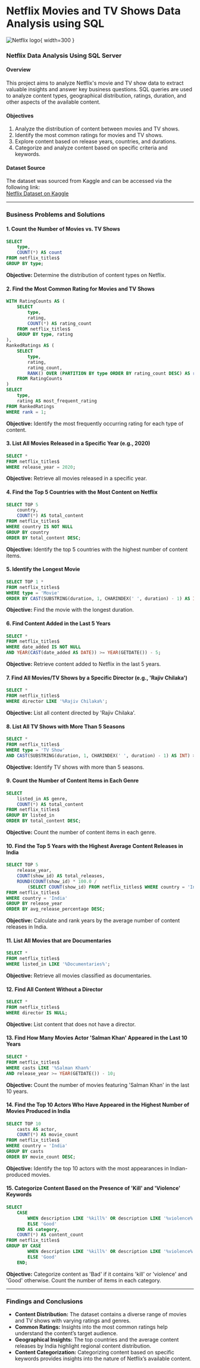 # Netflix Movies and TV Shows Data Analysis using SQL

![Netflix logo](https://github.com/user-attachments/assets/5182c680-2081-4e0d-8f80-565c5be19557){ width=300 }


### **Netflix Data Analysis Using SQL Server**  

#### **Overview**  
This project aims to analyze Netflix's movie and TV show data to extract valuable insights and answer key business questions. SQL queries are used to analyze content types, geographical distribution, ratings, duration, and other aspects of the available content.  

#### **Objectives**  
1. Analyze the distribution of content between movies and TV shows.  
2. Identify the most common ratings for movies and TV shows.  
3. Explore content based on release years, countries, and durations.  
4. Categorize and analyze content based on specific criteria and keywords.  

#### **Dataset Source**  
The dataset was sourced from Kaggle and can be accessed via the following link:  
[Netflix Dataset on Kaggle](https://www.kaggle.com/datasets/shivamb/netflix-shows?resource=download)  

---

### **Business Problems and Solutions**  

#### **1. Count the Number of Movies vs. TV Shows**  
```sql
SELECT 
    type, 
    COUNT(*) AS count 
FROM netflix_titles$
GROUP BY type;
```
**Objective:** Determine the distribution of content types on Netflix.  

#### **2. Find the Most Common Rating for Movies and TV Shows**  
```sql
WITH RatingCounts AS (
    SELECT 
        type, 
        rating, 
        COUNT(*) AS rating_count
    FROM netflix_titles$
    GROUP BY type, rating
),
RankedRatings AS (
    SELECT 
        type, 
        rating, 
        rating_count, 
        RANK() OVER (PARTITION BY type ORDER BY rating_count DESC) AS rank
    FROM RatingCounts
)
SELECT 
    type, 
    rating AS most_frequent_rating
FROM RankedRatings
WHERE rank = 1;
```
**Objective:** Identify the most frequently occurring rating for each type of content.  

#### **3. List All Movies Released in a Specific Year (e.g., 2020)**  
```sql
SELECT * 
FROM netflix_titles$
WHERE release_year = 2020;
```
**Objective:** Retrieve all movies released in a specific year.  

#### **4. Find the Top 5 Countries with the Most Content on Netflix**  
```sql
SELECT TOP 5 
    country, 
    COUNT(*) AS total_content
FROM netflix_titles$
WHERE country IS NOT NULL
GROUP BY country
ORDER BY total_content DESC;
```
**Objective:** Identify the top 5 countries with the highest number of content items.  

#### **5. Identify the Longest Movie**  
```sql
SELECT TOP 1 *
FROM netflix_titles$
WHERE type = 'Movie'
ORDER BY CAST(SUBSTRING(duration, 1, CHARINDEX(' ', duration) - 1) AS INT) DESC;
```
**Objective:** Find the movie with the longest duration.  

#### **6. Find Content Added in the Last 5 Years**  
```sql
SELECT * 
FROM netflix_titles$
WHERE date_added IS NOT NULL 
AND YEAR(CAST(date_added AS DATE)) >= YEAR(GETDATE()) - 5;
```
**Objective:** Retrieve content added to Netflix in the last 5 years.  

#### **7. Find All Movies/TV Shows by a Specific Director (e.g., 'Rajiv Chilaka')**  
```sql
SELECT * 
FROM netflix_titles$
WHERE director LIKE '%Rajiv Chilaka%';
```
**Objective:** List all content directed by 'Rajiv Chilaka'.  

#### **8. List All TV Shows with More Than 5 Seasons**  
```sql
SELECT * 
FROM netflix_titles$
WHERE type = 'TV Show' 
AND CAST(SUBSTRING(duration, 1, CHARINDEX(' ', duration) - 1) AS INT) > 5;
```
**Objective:** Identify TV shows with more than 5 seasons.  

#### **9. Count the Number of Content Items in Each Genre**  
```sql
SELECT 
    listed_in AS genre, 
    COUNT(*) AS total_content
FROM netflix_titles$
GROUP BY listed_in
ORDER BY total_content DESC;
```
**Objective:** Count the number of content items in each genre.  

#### **10. Find the Top 5 Years with the Highest Average Content Releases in India**  
```sql
SELECT TOP 5 
    release_year, 
    COUNT(show_id) AS total_releases,
    ROUND(COUNT(show_id) * 100.0 / 
        (SELECT COUNT(show_id) FROM netflix_titles$ WHERE country = 'India'), 2) AS avg_release_percentage
FROM netflix_titles$
WHERE country = 'India'
GROUP BY release_year
ORDER BY avg_release_percentage DESC;
```
**Objective:** Calculate and rank years by the average number of content releases in India.  

#### **11. List All Movies that are Documentaries**  
```sql
SELECT * 
FROM netflix_titles$
WHERE listed_in LIKE '%Documentaries%';
```
**Objective:** Retrieve all movies classified as documentaries.  

#### **12. Find All Content Without a Director**  
```sql
SELECT * 
FROM netflix_titles$
WHERE director IS NULL;
```
**Objective:** List content that does not have a director.  

#### **13. Find How Many Movies Actor 'Salman Khan' Appeared in the Last 10 Years**  
```sql
SELECT * 
FROM netflix_titles$
WHERE casts LIKE '%Salman Khan%' 
AND release_year >= YEAR(GETDATE()) - 10;
```
**Objective:** Count the number of movies featuring 'Salman Khan' in the last 10 years.  

#### **14. Find the Top 10 Actors Who Have Appeared in the Highest Number of Movies Produced in India**  
```sql
SELECT TOP 10 
    casts AS actor, 
    COUNT(*) AS movie_count
FROM netflix_titles$
WHERE country = 'India'
GROUP BY casts
ORDER BY movie_count DESC;
```
**Objective:** Identify the top 10 actors with the most appearances in Indian-produced movies.  

#### **15. Categorize Content Based on the Presence of 'Kill' and 'Violence' Keywords**  
```sql
SELECT 
    CASE 
        WHEN description LIKE '%kill%' OR description LIKE '%violence%' THEN 'Bad'
        ELSE 'Good'
    END AS category,
    COUNT(*) AS content_count
FROM netflix_titles$
GROUP BY CASE 
        WHEN description LIKE '%kill%' OR description LIKE '%violence%' THEN 'Bad'
        ELSE 'Good'
    END;
```
**Objective:** Categorize content as 'Bad' if it contains 'kill' or 'violence' and 'Good' otherwise. Count the number of items in each category.  

---

### **Findings and Conclusions**  
- **Content Distribution:** The dataset contains a diverse range of movies and TV shows with varying ratings and genres.  
- **Common Ratings:** Insights into the most common ratings help understand the content’s target audience.  
- **Geographical Insights:** The top countries and the average content releases by India highlight regional content distribution.  
- **Content Categorization:** Categorizing content based on specific keywords provides insights into the nature of Netflix’s available content.  



